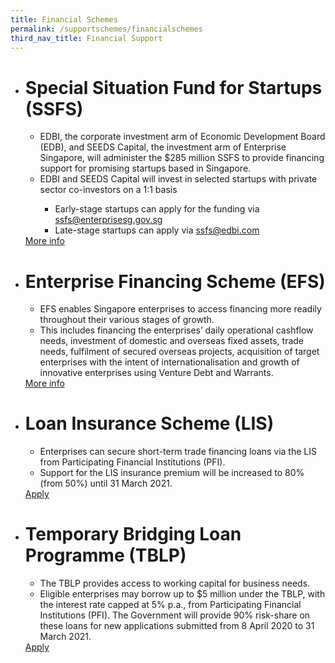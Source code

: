 ```yaml
---
title: Financial Schemes
permalink: /supportschemes/financialschemes
third_nav_title: Financial Support
---
```


<div class="gobizfinapplyTable">
  <ul class="gobizfinapplyTable-firstTable">
    <li class="gobizfinapplyTable-firstTable_table">
      <h1 class="gobizfinapplyTable-firstTable_table__header">Special Situation Fund for Startups (SSFS)</h1>
      <ul class="gobizfinapplyTable-firstTable_table__options">
        <li>EDBI, the corporate investment arm of Economic Development Board (EDB), and SEEDS Capital, the investment arm of Enterprise Singapore, will administer the $285 million SSFS to provide financing support for promising startups based in Singapore.</li>
        <li>EDBI and SEEDS Capital will invest in selected startups with private sector co-investors on a 1:1 basis</li>
        <ul>
                <li>Early-stage startups can apply for the funding via <a href = "mailto: ssfs@enterprisesg.gov.sg">ssfs@enterprisesg.gov.sg</a></li>
                <li>Late-stage startups can apply via <a href = "mailto: ssfs@edbi.com">ssfs@edbi.com</a></li>
            </ul>
      </ul>
      <a href="https://www.enterprisesg.gov.sg/media-centre/media-releases/2020/june/edbi-and-seeds-capital-to-provide-s$285-million-in-financing-to-promising-startups-to-tide-through-covid-19-period"><div class="gobizfinapplyTable-firstTable_table__getstart">More info</div></a>
    </li>
  </ul>
</div>

<div class="gobizfinapplyTable">
  <ul class="gobizfinapplyTable-firstTable">
    <li class="gobizfinapplyTable-firstTable_table">
      <h1 class="gobizfinapplyTable-firstTable_table__header">Enterprise Financing Scheme (EFS)</h1>
      <ul class="gobizfinapplyTable-firstTable_table__options">
        <li>EFS enables Singapore enterprises to access financing more readily throughout their various stages of growth.</li>
        <li>This includes financing the enterprises’ daily operational cashflow needs, investment of domestic and overseas fixed assets, trade needs, fulfilment of secured overseas projects, acquisition of target enterprises with the intent of internationalisation and growth of innovative enterprises using Venture Debt and Warrants.</li>
      </ul>
      <a href="https://go.gov.sg/efs"><div class="gobizfinapplyTable-firstTable_table__getstart">More info</div></a>
    </li>
  </ul>
</div>

<div class="gobizfinapplyTable">
  <ul class="gobizfinapplyTable-firstTable">
    <li class="gobizfinapplyTable-firstTable_table">
      <h1 class="gobizfinapplyTable-firstTable_table__header">Loan Insurance Scheme (LIS)</h1>
      <ul class="gobizfinapplyTable-firstTable_table__options">
        <li>Enterprises can secure short-term trade financing loans via the LIS from Participating Financial Institutions (PFI).</li>
        <li>Support for the LIS insurance premium will be increased to 80% (from 50%) until 31 March 2021.</li>
      </ul>
      <a href="https://go.gov.sg/lis"><div class="gobizfinapplyTable-firstTable_table__getstart">Apply</div></a>
    </li>
  </ul>
</div>

<div class="gobizfinapplyTable">
  <ul class="gobizfinapplyTable-firstTable">
    <li class="gobizfinapplyTable-firstTable_table">
      <h1 class="gobizfinapplyTable-firstTable_table__header">Temporary Bridging Loan Programme (TBLP)</h1>
      <ul class="gobizfinapplyTable-firstTable_table__options">
        <li>The TBLP provides access to working capital for business needs.</li>
        <li>Eligible enterprises may borrow up to $5 million under the TBLP, with the interest rate capped at 5% p.a., from Participating Financial Institutions (PFI). The Government will provide 90% risk-share on these loans for new applications submitted from 8 April 2020 to 31 March 2021.</li>
      </ul>
      <a href="https://go.gov.sg/tblp"><div class="gobizfinapplyTable-firstTable_table__getstart">Apply</div></a>
    </li>
  </ul>
</div>
